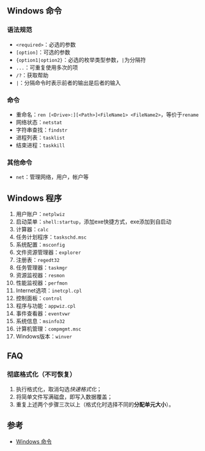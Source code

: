 ## Windows 命令

### 语法规范

- `<required>`：必选的参数
- `[option]`：可选的参数
- `{option1|option2}`：必选的枚举类型参数，`|`为分隔符
- `...`：可重复使用多次的项
- `/?`：获取帮助
- `|`：分隔命令时表示前者的输出是后者的输入

### 命令

- 重命名：`ren [<Drive>:][<Path>]<FileName1> <FileName2>`，等价于`rename`
- 网络状态：`netstat`
- 字符串查找：`findstr`
- 进程列表：`tasklist`
- 结束进程：`taskkill`

### 其他命令

- `net`：管理网络，用户，帐户等

## Windows 程序

1. 用户账户：`netplwiz`
2. 启动菜单：`shell:startup`，添加exe快捷方式，exe添加到自启动
3. 计算器：`calc`
4. 任务计划程序：`taskschd.msc`
5. 系统配置：`msconfig`
6. 文件资源管理器：`explorer`
7. 注册表：`regedt32`
8. 任务管理器：`taskmgr`
9. 资源监视器：`resmon`
10. 性能监视器：`perfmon`
11. Internet选项：`inetcpl.cpl`
12. 控制面板：`control`
13. 程序与功能：`appwiz.cpl`
14. 事件查看器：`eventvwr`
15. 系统信息：`msinfo32`
16. 计算机管理：`compmgmt.msc`
17. Windows版本：`winver`

## FAQ

### 彻底格式化（不可恢复）

1. 执行格式化，取消勾选*快速格式化*；
2. 将简单文件写满磁盘，即写入数据覆盖；
3. 重复上述两个步骤三次以上（格式化时选择不同的**分配单元大小**）。

## 参考

- [Windows 命令](https://docs.microsoft.com/zh-cn/windows-server/administration/windows-commands/windows-commands)
